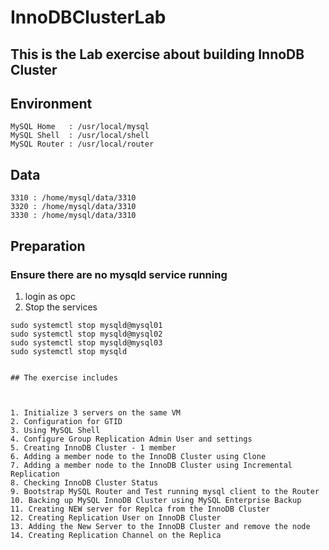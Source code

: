 # InnoDBClusterLab
## This is the Lab exercise about building InnoDB Cluster
##
## Environment 
	MySQL Home   : /usr/local/mysql
	MySQL Shell  : /usr/local/shell
	MySQL Router : /usr/local/router
## Data
	3310 : /home/mysql/data/3310
	3320 : /home/mysql/data/3310
	3330 : /home/mysql/data/3310

## Preparation
### Ensure there are no mysqld service running

1. login as opc
2. Stop the services
```
sudo systemctl stop mysqld@mysql01
sudo systemctl stop mysqld@mysql02
sudo systemctl stop mysqld@mysql03
sudo systemctl stop mysqld


## The exercise includes



1. Initialize 3 servers on the same VM
2. Configuration for GTID
3. Using MySQL Shell
4. Configure Group Replication Admin User and settings 
5. Creating InnoDB Cluster - 1 member
6. Adding a member node to the InnoDB Cluster using Clone
7. Adding a member node to the InnoDB Cluster using Incremental Replication
8. Checking InnoDB Cluster Status
9. Bootstrap MySQL Router and Test running mysql client to the Router
10. Backing up MySQL InnoDB Cluster using MySQL Enterprise Backup
11. Creating NEW server for Replca from the InnoDB Cluster
12. Creating Replication User on InnoDB Cluster
13. Adding the New Server to the InnoDB Cluster and remove the node
14. Creating Replication Channel on the Replica

